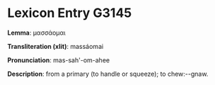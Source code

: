 # Lexicon Entry G3145

**Lemma**: μασσάομαι

**Transliteration (xlit)**: massáomai

**Pronunciation**: mas-sah'-om-ahee

**Description**:
from a primary  (to handle or squeeze); to chew:--gnaw.

